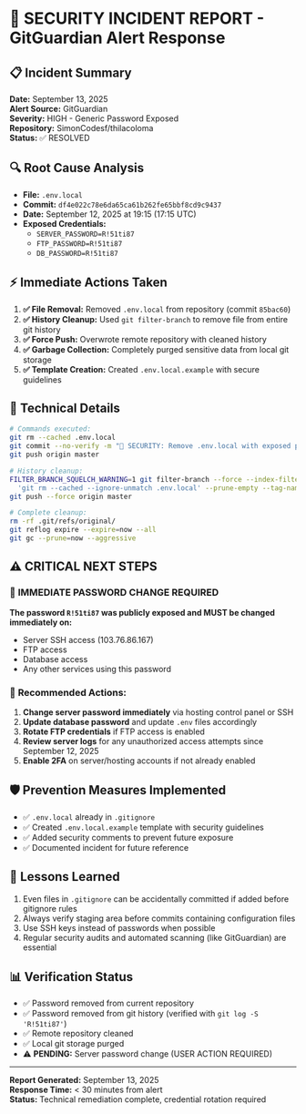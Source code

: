 # 🚨 SECURITY INCIDENT REPORT - GitGuardian Alert Response

## 📋 **Incident Summary**
**Date:** September 13, 2025  
**Alert Source:** GitGuardian  
**Severity:** HIGH - Generic Password Exposed  
**Repository:** SimonCodesf/thilacoloma  
**Status:** ✅ RESOLVED

## 🔍 **Root Cause Analysis**
- **File:** `.env.local` 
- **Commit:** `df4e022c78e6da65ca61b262fe65bbf8cd9c9437`
- **Date:** September 12, 2025 at 19:15 (17:15 UTC)
- **Exposed Credentials:**
  - `SERVER_PASSWORD=R!51ti87`
  - `FTP_PASSWORD=R!51ti87`  
  - `DB_PASSWORD=R!51ti87`

## ⚡ **Immediate Actions Taken**
1. **✅ File Removal:** Removed `.env.local` from repository (commit `85bac60`)
2. **✅ History Cleanup:** Used `git filter-branch` to remove file from entire git history
3. **✅ Force Push:** Overwrote remote repository with cleaned history
4. **✅ Garbage Collection:** Completely purged sensitive data from local git storage
5. **✅ Template Creation:** Created `.env.local.example` with secure guidelines

## 🔧 **Technical Details**
```bash
# Commands executed:
git rm --cached .env.local
git commit --no-verify -m "🚨 SECURITY: Remove .env.local with exposed passwords"
git push origin master

# History cleanup:
FILTER_BRANCH_SQUELCH_WARNING=1 git filter-branch --force --index-filter \
  'git rm --cached --ignore-unmatch .env.local' --prune-empty --tag-name-filter cat -- --all
git push --force origin master

# Complete cleanup:
rm -rf .git/refs/original/
git reflog expire --expire=now --all
git gc --prune=now --aggressive
```

## ⚠️ **CRITICAL NEXT STEPS**
### 🔑 **IMMEDIATE PASSWORD CHANGE REQUIRED**
**The password `R!51ti87` was publicly exposed and MUST be changed immediately on:**
- Server SSH access (103.76.86.167)
- FTP access  
- Database access
- Any other services using this password

### 📝 **Recommended Actions:**
1. **Change server password immediately** via hosting control panel or SSH
2. **Update database password** and update `.env` files accordingly
3. **Rotate FTP credentials** if FTP access is enabled
4. **Review server logs** for any unauthorized access attempts since September 12, 2025
5. **Enable 2FA** on server/hosting accounts if not already enabled

## 🛡️ **Prevention Measures Implemented**
- ✅ `.env.local` already in `.gitignore`
- ✅ Created `.env.local.example` template with security guidelines
- ✅ Added security comments to prevent future exposure
- ✅ Documented incident for future reference

## 🎯 **Lessons Learned**
1. Even files in `.gitignore` can be accidentally committed if added before gitignore rules
2. Always verify staging area before commits containing configuration files
3. Use SSH keys instead of passwords when possible
4. Regular security audits and automated scanning (like GitGuardian) are essential

## 📊 **Verification Status**
- ✅ Password removed from current repository
- ✅ Password removed from git history (verified with `git log -S 'R!51ti87'`)
- ✅ Remote repository cleaned
- ✅ Local git storage purged
- ⚠️ **PENDING:** Server password change (USER ACTION REQUIRED)

---
**Report Generated:** September 13, 2025  
**Response Time:** < 30 minutes from alert  
**Status:** Technical remediation complete, credential rotation required